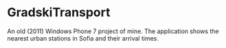 # GradskiTransport
An old (2011) Windows Phone 7 project of mine. The application shows the nearest urban stations in Sofia and their arrival times.
